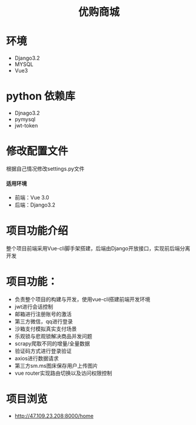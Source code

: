 # <p align="center">优购商城<p>
  
# 环境
  * Django3.2
  * MYSQL
  * Vue3
# python 依赖库
  * Djnago3.2
  * pymysql
  * jwt-token
# 修改配置文件
  根据自己情况修改settings.py文件
  
  #### 适用环境
  * 前端：Vue 3.0
  * 后端：Django3.2
# 项目功能介绍
  整个项目前端采用Vue-cli脚手架搭建，后端由Django开放接口，实现前后端分离开发
# 项目功能：
  * 负责整个项目的构建与开发，使用vue-cli搭建前端开发环境
  * jwt进行会话控制
  * 邮箱进行注册账号的激活
  * 第三方微信，qq进行登录
  * 沙箱支付模拟真实支付场景
  * 乐观锁与悲观锁解决商品并发问题
  * scrapy爬取不同的增量/全量数据
  * 验证码方式进行登录验证
  * axios进行数据请求
  * 第三方sm.ms图床保存用户上传图片
  * vue router实现路由切换以及访问权限控制
# 项目浏览
  * http://47.109.23.208:8000/home
